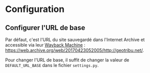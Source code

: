 # Configuration

## Configurer l'URL de base

Par défaut, c'est l'URL du site sauvegardé dans l'Internet Archive et accessible via leur [Wayback Machine](https://web.archive.org/) : <https://web.archive.org/web/20170423052005/http://geotribu.net/>.

Pour changer l'URL de base, il suffit de changer la valeur de `DEFAULT_URL_BASE` dans le fichier `settings.py`.
